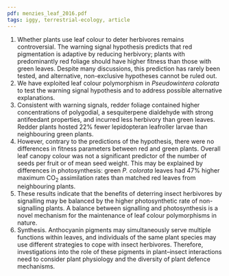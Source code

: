 ```yaml
---
pdf: menzies_leaf_2016.pdf
tags: iggy, terrestrial-ecology, article
---
```

1. Whether plants use leaf colour to deter herbivores remains controversial. The warning signal hypothesis predicts
that red pigmentation is adaptive by reducing herbivory; plants with predominantly red foliage should
have higher fitness than those with green leaves. Despite many discussions, this prediction has rarely been
tested, and alternative, non-exclusive hypotheses cannot be ruled out.
2. We have exploited leaf colour polymorphism in *Pseudowintera colorata* to test the warning signal hypothesis
and to address possible alternative explanations.
3. Consistent with warning signals, redder foliage contained higher concentrations of polygodial, a sesquiterpene
dialdehyde with strong antifeedant properties, and incurred less herbivory than green leaves. Redder plants
hosted 22% fewer lepidopteran leafroller larvae than neighbouring green plants.
4. However, contrary to the predictions of the hypothesis, there were no differences in fitness parameters
between red and green plants. Overall leaf canopy colour was not a significant predictor of the number of seeds
per fruit or of mean seed weight. This may be explained by differences in photosynthesis: green *P. colorata*
leaves had 47% higher maximum CO<sub>2</sub> assimilation rates than matched red leaves from neighbouring plants.
5. These results indicate that the benefits of deterring insect herbivores by signalling may be balanced by the
higher photosynthetic rate of non-signalling plants. A balance between signalling and photosynthesis is a novel
mechanism for the maintenance of leaf colour polymorphisms in nature.
6. Synthesis. Anthocyanin pigments may simultaneously serve multiple functions within leaves, and individuals
of the same plant species may use different strategies to cope with insect herbivores. Therefore, investigations
into the role of these pigments in plant–insect interactions need to consider plant physiology and the diversity
of plant defence mechanisms.
